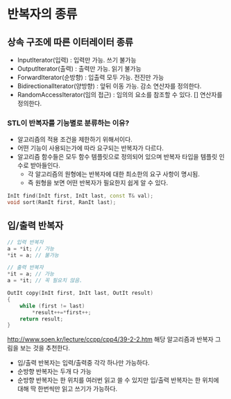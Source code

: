 # 반복자의 종류

<!-- ## Adaptor Iterator 종류
- iterator
- const_iterator
- reverse_iterator
- const_reverse_iterator

const	: 시작지점~끝지점에 있는 요소를 수정할 수 있는 지 없는 지 결정됨.
reverse	: 적용 여부에 따라 시작~끝을 의미하는 begin, end 참조 지점이 달라진다. -->

## 상속 구조에 따른 이터레이터 종류
- InputIterator(입력)				: 입력만 가능. 쓰기 불가능
- OutputIterator(출력)				: 출력만 가능. 읽기 불가능
- ForwardIterator(순방향)			: 입출력 모두 가능. 전진만 가능
- BidirectionalIterator(양방향)		: 앞뒤 이동 가능. 감소 연산자를 정의한다.
- RandomAccessIterator(임의 접근)	: 임의의 요소를 참조할 수 있다. [] 연산자를 정의한다.

### STL이 반복자를 기능별로 분류하는 이유?

- 알고리즘의 적용 조건을 제한하기 위해서이다.
- 어떤 기능이 사용되는가에 따라 요구되는 반복자가 다르다.
- 알고리즘 함수들은 모두 함수 템플릿으로 정의되어 있으며 반복자 타입을 템플릿 인수로 받아들인다.
	- 각 알고리즘의 원형에는 반복자에 대한 최소한의 요구 사항이 명시됨.
	- 즉 원형을 보면 어떤 반복자가 필요한지 쉽게 알 수 있다.
```C++
InIt find(InIt first, InIt last, const T& val);
void sort(RanIt first, RanIt last);
```

## 입/출력 반복자


```C++
// 입력 반복자
a = *it; // 가능
*it = a; // 불가능

// 출력 반복자
*it = a; // 가능
a = *it; // 꼭 필요치 않음.

OutIt copy(InIt first, InIt last, OutIt result)
{
	while (first != last)
		*result++=*first++;
	return result;
}
```
http://www.soen.kr/lecture/ccpp/cpp4/39-2-2.htm
해당 알고리즘과 반복자 그림을 보는 것을 추천한다.

- 입/출력 반복자는 입력/출력중 각각 하나만 가능하다.
- 순방향 반복자는 두개 다 가능
- 순방향 반복자는 한 위치를 여러번 읽고 쓸 수 있지만 입/출력 반복자는 한 위치에 대해 딱 한번씩만 읽고 쓰기가 가능하다.
